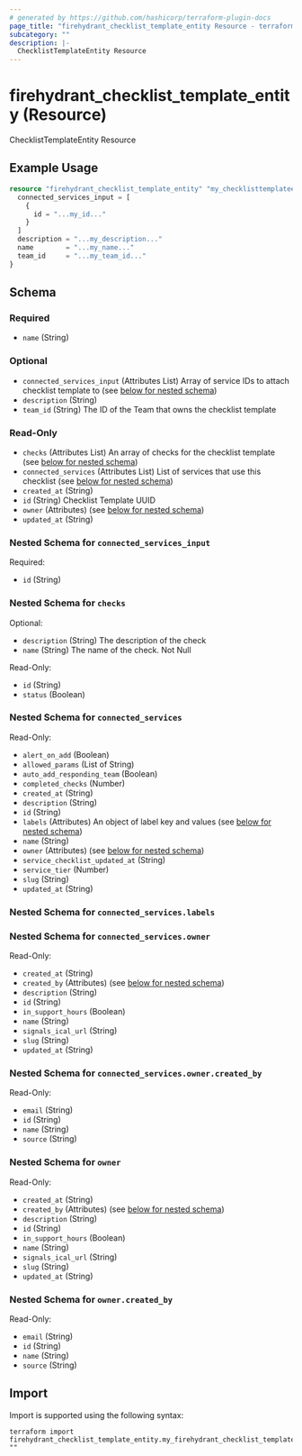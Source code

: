 ```yaml
---
# generated by https://github.com/hashicorp/terraform-plugin-docs
page_title: "firehydrant_checklist_template_entity Resource - terraform-provider-firehydrant"
subcategory: ""
description: |-
  ChecklistTemplateEntity Resource
---
```


# firehydrant_checklist_template_entity (Resource)

ChecklistTemplateEntity Resource

## Example Usage

```terraform
resource "firehydrant_checklist_template_entity" "my_checklisttemplateentity" {
  connected_services_input = [
    {
      id = "...my_id..."
    }
  ]
  description = "...my_description..."
  name        = "...my_name..."
  team_id     = "...my_team_id..."
}
```

<!-- schema generated by tfplugindocs -->
## Schema

### Required

- `name` (String)

### Optional

- `connected_services_input` (Attributes List) Array of service IDs to attach checklist template to (see [below for nested schema](#nestedatt--connected_services_input))
- `description` (String)
- `team_id` (String) The ID of the Team that owns the checklist template

### Read-Only

- `checks` (Attributes List) An array of checks for the checklist template (see [below for nested schema](#nestedatt--checks))
- `connected_services` (Attributes List) List of services that use this checklist (see [below for nested schema](#nestedatt--connected_services))
- `created_at` (String)
- `id` (String) Checklist Template UUID
- `owner` (Attributes) (see [below for nested schema](#nestedatt--owner))
- `updated_at` (String)

<a id="nestedatt--connected_services_input"></a>
### Nested Schema for `connected_services_input`

Required:

- `id` (String)


<a id="nestedatt--checks"></a>
### Nested Schema for `checks`

Optional:

- `description` (String) The description of the check
- `name` (String) The name of the check. Not Null

Read-Only:

- `id` (String)
- `status` (Boolean)


<a id="nestedatt--connected_services"></a>
### Nested Schema for `connected_services`

Read-Only:

- `alert_on_add` (Boolean)
- `allowed_params` (List of String)
- `auto_add_responding_team` (Boolean)
- `completed_checks` (Number)
- `created_at` (String)
- `description` (String)
- `id` (String)
- `labels` (Attributes) An object of label key and values (see [below for nested schema](#nestedatt--connected_services--labels))
- `name` (String)
- `owner` (Attributes) (see [below for nested schema](#nestedatt--connected_services--owner))
- `service_checklist_updated_at` (String)
- `service_tier` (Number)
- `slug` (String)
- `updated_at` (String)

<a id="nestedatt--connected_services--labels"></a>
### Nested Schema for `connected_services.labels`


<a id="nestedatt--connected_services--owner"></a>
### Nested Schema for `connected_services.owner`

Read-Only:

- `created_at` (String)
- `created_by` (Attributes) (see [below for nested schema](#nestedatt--connected_services--owner--created_by))
- `description` (String)
- `id` (String)
- `in_support_hours` (Boolean)
- `name` (String)
- `signals_ical_url` (String)
- `slug` (String)
- `updated_at` (String)

<a id="nestedatt--connected_services--owner--created_by"></a>
### Nested Schema for `connected_services.owner.created_by`

Read-Only:

- `email` (String)
- `id` (String)
- `name` (String)
- `source` (String)




<a id="nestedatt--owner"></a>
### Nested Schema for `owner`

Read-Only:

- `created_at` (String)
- `created_by` (Attributes) (see [below for nested schema](#nestedatt--owner--created_by))
- `description` (String)
- `id` (String)
- `in_support_hours` (Boolean)
- `name` (String)
- `signals_ical_url` (String)
- `slug` (String)
- `updated_at` (String)

<a id="nestedatt--owner--created_by"></a>
### Nested Schema for `owner.created_by`

Read-Only:

- `email` (String)
- `id` (String)
- `name` (String)
- `source` (String)

## Import

Import is supported using the following syntax:

```shell
terraform import firehydrant_checklist_template_entity.my_firehydrant_checklist_template_entity ""
```
